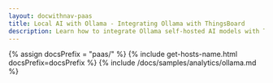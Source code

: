 ```yaml
---
layout: docwithnav-paas
title: Local AI with Ollama - Integrating Ollama with ThingsBoard
description: Learn how to integrate Ollama self-hosted AI models with ThingsBoard to reduce costs, maintain data privacy, and run AI entirely on your infrastructure.
---
```


{% assign docsPrefix = "paas/" %}
{% include get-hosts-name.html docsPrefix=docsPrefix %}
{% include /docs/samples/analytics/ollama.md %}

